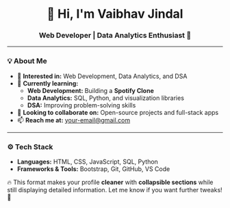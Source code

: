 <h1 align="center">👋 Hi, I'm Vaibhav Jindal</h1>
<h3 align="center">Web Developer | Data Analytics Enthusiast 🚀</h3>

---

### 💡 **About Me**
- 👀 **Interested in:** Web Development, Data Analytics, and DSA  
- 🌱 **Currently learning:**  
  - **Web Development:** Building a **Spotify Clone**  
  - **Data Analytics:** SQL, Python, and visualization libraries  
  - **DSA:** Improving problem-solving skills  
- 💞️ **Looking to collaborate on:** Open-source projects and full-stack apps  
- 📫 **Reach me at:** [your-email@gmail.com](mailto:vaibhav.jindal1996@gmail.com)  

---

### ⚙️ **Tech Stack**
- **Languages:** HTML, CSS, JavaScript, SQL, Python  
- **Frameworks & Tools:** Bootstrap, Git, GitHub, VS Code  



🔥 This format makes your profile **cleaner** with **collapsible sections** while still displaying detailed information. Let me know if you want further tweaks! 🚀
